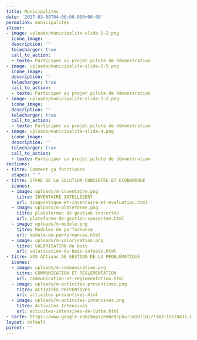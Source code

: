 ```yaml
---
title: Municipalites
date: '2017-03-08T04:06:00.000+00:00'
permalink: municipalites
slider:
- image: uploads/municipalite-slide-1-2.png
  icone_image: 
  description: ''
  telecharger: true
  call_to_action:
  - texte: Participer au projet pilote de démonstration
- image: uploads/municipalite-slide-2-5.png
  icone_image: 
  description: ''
  telecharger: true
  call_to_action:
  - texte: Participer au projet pilote de démonstration
- image: uploads/municipalite-slide-3-2.png
  icone_image: 
  description: ''
  telecharger: true
  call_to_action:
  - texte: Participer au projet pilote de démonstration
- image: uploads/municipalite-slide-4.png
  icone_image: 
  description: ''
  telecharger: true
  call_to_action:
  - texte: Participer au projet pilote de démonstration
sections:
- titre: Comment ça fonctionne
  etapes: " "
- titre: OFFRE DE LA SOLUTION CONCERTÉE ET ÉCONOMIQUE
  icones:
  - image: uploads/m-inventaire.png
    titre: INVENTAIRE INTELLIGENT
    url: diagnostique-et-inventaire-et-evaluation.html
  - image: uploads/m-plateforme.png
    titre: plateformes de gestion concertée
    url: plateforme-de-gestion-concertee.html
  - image: uploads/m-module.png
    titre: Modules de performance
    url: module-de-performances.html
  - image: uploads/m-valorisation.png
    titre: VALORISATION du bois
    url: valorisation-du-bois-infeste.html
- titre: VOS ACtions DE GESTION DE LA PROBLÈMATIQUE
  icones:
  - image: uploads/m-communication.png
    titre: COMMUNICATION ET RÈGLEMENTATION
    url: communication-et-reglementation.html
  - image: uploads/m-activites-preventives.png
    titre: ACTIVITÉS PRÉVENTIVES
    url: activites-preventives.html
  - image: uploads/m-activites-intensives.png
    titre: Activites Intensives
    url: activites-intensives-de-lutte.html
- carte: https://www.google.com/maps/embed?pb=!1m18!1m12!1m3!1d174615.0545655111!2d-71.48615471253846!3d46.85628295842766!2m3!1f0!2f0!3f0!3m2!1i1024!2i768!4f13.1!3m3!1m2!1s0x4cb8968a05db8893%3A0x8fc52d63f0e83a03!2sQu%C3%A9bec+City%2C+QC!5e0!3m2!1sen!2sca!4v1492800935351
layout: default
parent: ''
---
```


